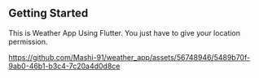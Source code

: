 ## Getting Started
This is Weather App Using Flutter. You just have to give your location permission.



https://github.com/Mashi-91/weather_app/assets/56748946/5489b70f-9ab0-46b1-b3c4-7c20a4d0d8ce

